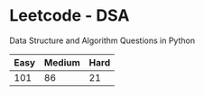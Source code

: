 # Leetcode - DSA

Data Structure and Algorithm Questions in Python

| Easy   |  Medium  | Hard |
|--------|----------|------|
|  101   |    86    |  21  |
